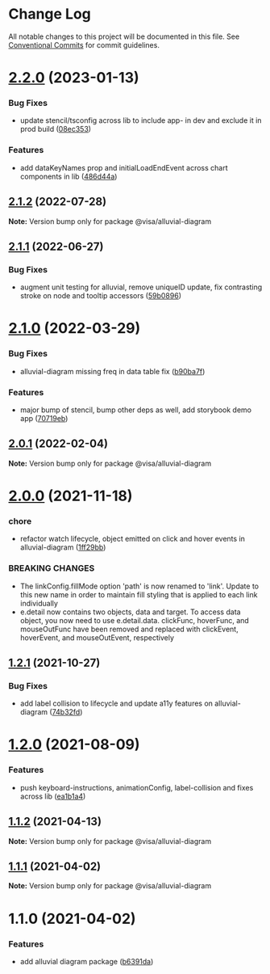 # Change Log

All notable changes to this project will be documented in this file.
See [Conventional Commits](https://conventionalcommits.org) for commit guidelines.

# [2.2.0](https://github.com/visa/visa-chart-components/compare/@visa/alluvial-diagram@2.1.2...@visa/alluvial-diagram@2.2.0) (2023-01-13)

### Bug Fixes

- update stencil/tsconfig across lib to include app- in dev and exclude it in prod build ([08ec353](https://github.com/visa/visa-chart-components/commit/08ec35339ca384994333305c82f061b0e800262b))

### Features

- add dataKeyNames prop and initialLoadEndEvent across chart components in lib ([486d44a](https://github.com/visa/visa-chart-components/commit/486d44aba0867ee28734eeae30ffbac353926dfe))

## [2.1.2](https://github.com/visa/visa-chart-components/compare/@visa/alluvial-diagram@2.1.1...@visa/alluvial-diagram@2.1.2) (2022-07-28)

**Note:** Version bump only for package @visa/alluvial-diagram

## [2.1.1](https://github.com/visa/visa-chart-components/compare/@visa/alluvial-diagram@2.1.0...@visa/alluvial-diagram@2.1.1) (2022-06-27)

### Bug Fixes

- augment unit testing for alluvial, remove uniqueID update, fix contrasting stroke on node and tooltip accessors ([59b0896](https://github.com/visa/visa-chart-components/commit/59b0896756782527801bb7e5c30d9ff6114fc6cd))

# [2.1.0](https://github.com/visa/visa-chart-components/compare/@visa/alluvial-diagram@2.0.1...@visa/alluvial-diagram@2.1.0) (2022-03-29)

### Bug Fixes

- alluvial-diagram missing freq in data table fix ([b90ba7f](https://github.com/visa/visa-chart-components/commit/b90ba7f95a0e387f5018381b1de6b34c3dc95f3f))

### Features

- major bump of stencil, bump other deps as well, add storybook demo app ([70719eb](https://github.com/visa/visa-chart-components/commit/70719ebc7fa59dc169bcc7fea62b238bcfab6418))

## [2.0.1](https://github.com/visa/visa-chart-components/compare/@visa/alluvial-diagram@2.0.0...@visa/alluvial-diagram@2.0.1) (2022-02-04)

**Note:** Version bump only for package @visa/alluvial-diagram

# [2.0.0](https://github.com/visa/visa-chart-components/compare/@visa/alluvial-diagram@1.2.1...@visa/alluvial-diagram@2.0.0) (2021-11-18)

### chore

- refactor watch lifecycle, object emitted on click and hover events in alluvial-diagram ([1ff29bb](https://github.com/visa/visa-chart-components/commit/1ff29bbca83561341506a472990b67568961a7b7))

### BREAKING CHANGES

- The linkConfig.fillMode option 'path' is now renamed to 'link'. Update to this new name in order to maintain fill styling that is applied to each link individually
- e.detail now contains two objects, data and target. To access data object, you now need to use e.detail.data. clickFunc, hoverFunc, and mouseOutFunc have been removed and replaced with clickEvent, hoverEvent, and mouseOutEvent, respectively

## [1.2.1](https://github.com/visa/visa-chart-components/compare/@visa/alluvial-diagram@1.2.0...@visa/alluvial-diagram@1.2.1) (2021-10-27)

### Bug Fixes

- add label collision to lifecycle and update a11y features on alluvial-diagram ([74b32fd](https://github.com/visa/visa-chart-components/commit/74b32fd0c03205d80fae6d65b7645a4f1dfd9849))

# [1.2.0](https://github.com/visa/visa-chart-components/compare/@visa/alluvial-diagram@1.1.2...@visa/alluvial-diagram@1.2.0) (2021-08-09)

### Features

- push keyboard-instructions, animationConfig, label-collision and fixes across lib ([ea1b1a4](https://github.com/visa/visa-chart-components/commit/ea1b1a478b3ea9bcf07e76551a45a9adaaacdb47))

## [1.1.2](https://github.com/visa/visa-chart-components/compare/@visa/alluvial-diagram@1.1.1...@visa/alluvial-diagram@1.1.2) (2021-04-13)

**Note:** Version bump only for package @visa/alluvial-diagram

## [1.1.1](https://github.com/visa/visa-chart-components/compare/@visa/alluvial-diagram@1.1.0...@visa/alluvial-diagram@1.1.1) (2021-04-02)

**Note:** Version bump only for package @visa/alluvial-diagram

# 1.1.0 (2021-04-02)

### Features

- add alluvial diagram package ([b6391da](https://github.com/visa/visa-chart-components/commit/b6391da16a7f2aabd0a0596b3d38994ff456876f))
